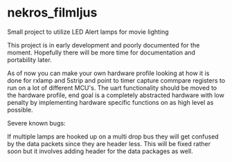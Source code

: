 # nekros_filmljus
Small project to utilize LED Alert lamps for movie lighting

This project is in early development and poorly documented for the moment.
Hopefully there will be more time for documentation and portability later.

As of now you can make your own hardware profile looking at how it is done for rxlamp and 5strip and point to 
timer capture commpare registers to run on a lot of different MCU's. The uart functionality should be moved to the
hardware profile, end goal is a completely abstracted hardware with low penalty by implementing hardware specific 
functions on as high level as possible.

Severe known bugs:

If multiple lamps are hooked up on a multi drop bus they will get confused by the data packets since they are header less.
This will be fixed rather soon but it involves adding header for the data packages as well.
